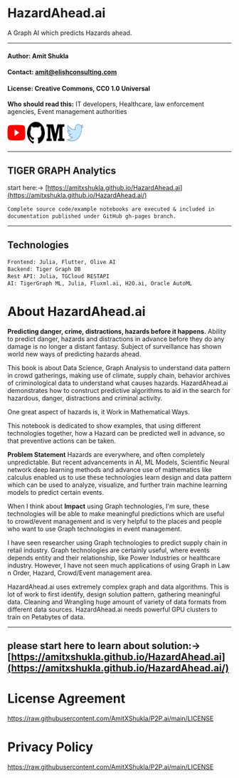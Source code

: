 # HazardAhead.ai
A Graph AI which predicts Hazards ahead.

---
#### Author: Amit Shukla
#### Contact: amit@elishconsulting.com
#### License: Creative Commons, CC0 1.0 Universal
**Who should read this:** IT developers, Healthcare, law enforcement agencies, Event management authorities

[<img src="https://github.com/AmitXShukla/AmitXShukla.github.io/blob/master/assets/icons/youtube.svg" width=40 height=50>](https://youtube.com/AmitShukla_AI)
[<img src="https://github.com/AmitXShukla/AmitXShukla.github.io/blob/master/assets/icons/github.svg" width=40 height=50>](https://github.com/AmitXShukla)
[<img src="https://github.com/AmitXShukla/AmitXShukla.github.io/blob/master/assets/icons/medium.svg" width=40 height=50>](https://medium.com/@Amit_Shukla)
[<img src="https://github.com/AmitXShukla/AmitXShukla.github.io/blob/master/assets/icons/twitter_1.svg" width=40 height=50>](https://twitter.com/ashuklax)

---
## TIGER GRAPH Analytics
start here:-> [https://amitxshukla.github.io/HazardAhead.ai](https://amitxshukla.github.io/HazardAhead.ai/)

    Complete source code/example notebooks are executed & included in documentation published under GitHub gh-pages branch.

---

## Technologies
```sbtshell
Frontend: Julia, Flutter, Olive AI
Backend: Tiger Graph DB
Rest API: Julia, TGCloud RESTAPI
AI: TigerGraph ML, Julia, Fluxml.ai, H2O.ai, Oracle AutoML
``` 

# About HazardAhead.ai
**Predicting danger, crime, distractions, hazards before it happens.** Ability to predict danger, hazards and distractions in advance before they do any damage is no longer a distant fantasy. Subject of surveillance has shown world new ways of predicting hazards ahead.

This book is about Data Science, Graph Analysis to understand data pattern in crowd gatherings, making use of climate, supply chain, behavior archives of criminological data to understand what causes hazards. HazardAhead.ai demonstrates how to construct predictive algorithms to aid in the search for hazardous, danger, distractions and criminal activity.

One great aspect of hazards is, it Work in Mathematical Ways.

This notebook is dedicated to show examples, that using different technologies together, how a Hazard can be predicted well in advance, so that preventive actions can be taken.

**Problem Statement**
Hazards are everywhere, and often completely unpredictable. But recent advancements in AI, ML Models, Scientific Neural network deep learning methods and advance use of mathematics like calculus enabled us to use these technologies learn design and data pattern which can be used to analyze, visualize, and further train machine learning models to predict certain events.

When I think about **Impact** using Graph technologies, I'm sure, these technologies will be able to make meaningful predictions which are useful to crowd/event management and is very helpful to the places and people who want to use Graph technologies in event management.

I have seen researcher using Graph technologies to predict supply chain in retail industry. Graph technologies are certainly useful, where events depends entity and their relationship, like Power Industries or healthcare industry. However, I have not seen much applications of using Graph in Law n Order, Hazard, Crowd/Event management area.

HazardAhead.ai uses extremely complex graph and data algorithms. This is lot of work to first identify, design solution pattern, gathering meaningful data. Cleaning and Wrangling huge amount of variety of data formats from different data sources. HazardAhead.ai needs powerful GPU clusters to train on Petabytes of data.

---
please start here to learn about solution:-> [https://amitxshukla.github.io/HazardAhead.ai](https://amitxshukla.github.io/HazardAhead.ai/)
----

# License Agreement
https://raw.githubusercontent.com/AmitXShukla/P2P.ai/main/LICENSE

# Privacy Policy
https://raw.githubusercontent.com/AmitXShukla/P2P.ai/main/LICENSE